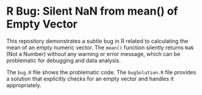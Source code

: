# R Bug: Silent NaN from mean() of Empty Vector

This repository demonstrates a subtle bug in R related to calculating the mean of an empty numeric vector.  The `mean()` function silently returns `NaN` (Not a Number) without any warning or error message, which can be problematic for debugging and data analysis.

The `bug.R` file shows the problematic code. The `bugSolution.R` file provides a solution that explicitly checks for an empty vector and handles it appropriately.